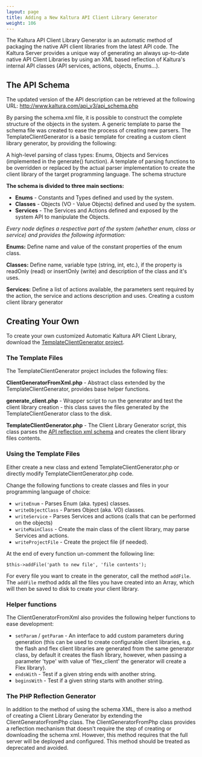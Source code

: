 ```yaml
---
layout: page
title: Adding a New Kaltura API Client Library Generator
weight: 106
---
```


The Kaltura API Client Library Generator is an automatic method of packaging the native API client libraries from the latest API code. The Kaltura Server provides a unique way of generating an always up-to-date native API Client Libraries by using an XML based reflection of Kaltura's internal API classes (API services, actions, objects, Enums...).

## The API Schema

The updated version of the API description can be retrieved at the following URL: http://www.kaltura.com/api_v3/api_schema.php

By parsing the schema.xml file,  it is possible to construct the complete structure of the objects in the system. A generic template to parse the schema file was created to ease the process of creating new parsers. The TemplateClientGenerator is a basic template for creating a custom client library generator, by providing the following:

A high-level parsing of class types: Enums, Objects and Services (implemented in the generate() function).
A template of parsing functions to be overridden or replaced by the actual parser implementation to create the client library of the target programming language.
The schema structure

**The schema is divided to three main sections:**

- **Enums** - Constants and Types defined and used by the system.
- **Classes** - Objects (VO - Value Objects) defined and used by the system.
- **Services** - The Services and Actions defined and exposed by the system API to manipulate the Objects.

*Every node defines a respective part of the system (whether enum, class or service) and provides the following information:*

**Enums:** Define name and value of the constant properties of the enum class.

**Classes:** Define name, variable type (string, int, etc.), if the property is readOnly (read) or insertOnly (write) and description of the class and it's uses.

**Services:** Define a list of actions available, the parameters sent required by the action, the service and actions description and uses.
Creating a custom client library generator

## Creating Your Own

To create your own customized Automatic Kaltura API Client Library, download the [TemplateClientGenerator project](http://knowledge.kaltura.com/sites/default/files/dl_resources/client-library-generator-template.zip).

### The Template Files

The TemplateClientGenerator project includes the following files:

**ClientGeneratorFromXml.php** - Abstract class extended by the TemplateClientGenerator, provides base helper functions.

**generate_client.php** - Wrapper script to run the generator and test the client library creation - this class saves the files generated by the TemplateClientGenerator class to the disk.

**TemplateClientGenerator.php** - The Client Library Generator script, this class parses the [API reflection xml schema](http://www.kaltura.com/api_v3/api_schema.php) and creates the client library files contents.

### Using the Template Files 

Either create a new class and extend TemplateClientGenerator.php or directly modify TemplateClientGenerator.php code.

Change the following functions to create classes and files in your programming language of choice:

- `writeEnum` - Parses Enum (aka. types) classes.
- `writeObjectClass` - Parses Object (aka. VO) classes.
- `writeService` - Parses Services and actions (calls that can be performed on the objects)
- `writeMainClass` - Create the main class of the client library, may parse Services and actions.
- `writeProjectFile` - Create the project file (if needed).

At the end of every function un-comment the following line:

```$this->addFile('path to new file', 'file contents');```

For every file you want to create in the generator,  call the method `addFile`. The `addFile` method adds all the files you have created into an Array, which will then be saved to disk to create your client library.

### Helper functions

The ClientGeneratorFromXml also provides the following helper functions to ease development:

- `setParam` / `getParam` - An interface to add custom parameters during generation (this can be used to create configurable client libraries, e.g. the flash and flex client libraries are generated from the same generator class, by default it creates the flash library, however, when passing a parameter 'type' with value of 'flex_client' the generator will create a Flex library).
- `endsWith` - Test if a given string ends with another string.
- `beginsWith` - Test if a given string starts with another string.

### The PHP Reflection Generator

In addition to the method of using the schema XML, there is also a method of creating a Client Library Generator by extending the ClientGeneratorFromPhp class. The ClientGeneratorFromPhp class provides a reflection mechanism that doesn't require the step of creating or downloading the schema xml. However, this method requires that the full server will be deployed and configured. This method should be treated as deprecated and avoided.
